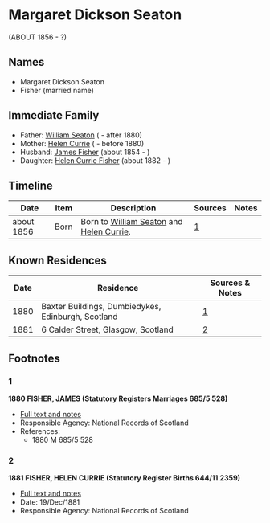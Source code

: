 ﻿---
layout: person
subject_key: i45571672
permalink: /people/i45571672
---

# Margaret Dickson Seaton
(ABOUT 1856 - ?)

## Names

* Margaret Dickson Seaton
* Fisher (married name)

## Immediate Family

* Father: [William Seaton](./@58232144@-william-seaton-b-d1880.md) ( - after 1880)
* Mother: [Helen Currie](./@14506844@-helen-currie-b-d1880.md) ( - before 1880)
* Husband: [James Fisher](./@22540348@-james-fisher-b1854-d.md) (about 1854 - )
* Daughter: [Helen Currie Fisher](./@18426904@-helen-currie-fisher-b1882-d.md) (about 1882 - )

## Timeline

Date | Item | Description | Sources | Notes
---|---|---|---|---
about 1856 | Born | Born to [William Seaton](./@58232144@-william-seaton-b-d1880.md) and [Helen Currie](./@14506844@-helen-currie-b-d1880.md). | [1](#1) | 

## Known Residences

Date | Residence | Sources & Notes
---|---|---
1880 | Baxter Buildings, Dumbiedykes, Edinburgh, Scotland | [1](#1)
1881 | 6 Calder Street, Glasgow, Scotland | [2](#2)

## Footnotes

### 1

**1880 FISHER, JAMES (Statutory Registers Marriages 685/5 528)**

* [Full text and notes](../sources/@35889678@-1880-fisher,-james-statutory-registers-marriages-685-5-528-.md)
* Responsible Agency: National Records of Scotland
* References: 
  * 1880 M 685/5 528

### 2

**1881 FISHER, HELEN CURRIE (Statutory Register Births 644/11 2359)**

* [Full text and notes](../sources/@23925058@-1881-fisher,-helen-currie-statutory-register-births-644-11-2359-.md)
* Date: 19/Dec/1881
* Responsible Agency: National Records of Scotland

